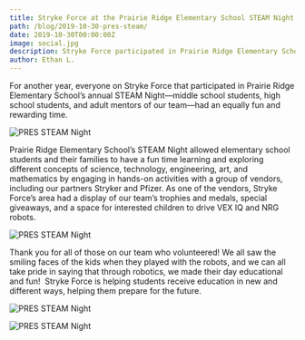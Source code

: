```yaml
---
title: Stryke Force at the Prairie Ridge Elementary School STEAM Night
path: /blog/2019-10-30-pres-steam/
date: 2019-10-30T00:00:00Z
image: social.jpg
description: Stryke Force participated in Prairie Ridge Elementary School’s 2019 STEAM Night
author: Ethan L.
---
```


For another year, everyone on Stryke Force that participated in Prairie Ridge Elementary School’s annual STEAM Night—middle school students, high school students, and adult mentors of our team—had an equally fun and rewarding time.

<!--more-->

![PRES STEAM Night](https://photos.smugmug.com/photos/i-BDr9jM9/0/270eeae0/M/i-BDr9jM9-M.jpg)

Prairie Ridge Elementary School’s STEAM Night allowed elementary school students and their families to have a fun time learning and exploring different concepts of science, technology, engineering, art, and mathematics by engaging in hands-on activities with a group of vendors, including our partners Stryker and Pfizer. As one of the vendors, Stryke Force’s area had a display of our team’s trophies and medals, special giveaways, and a space for interested children to drive VEX IQ and NRG robots.

![PRES STEAM Night](https://photos.smugmug.com/photos/i-k4Q4HhT/0/1144746c/M/i-k4Q4HhT-M.jpg)

Thank you for all of those on our team who volunteered! We all saw the smiling faces of the kids when they played with the robots, and we can all take pride in saying that through robotics, we made their day educational and fun! 
Stryke Force is helping students receive education in new and different ways, helping them prepare for the future.

![PRES STEAM Night](https://photos.smugmug.com/photos/i-BsQqcDf/0/2e5f737d/M/i-BsQqcDf-M.jpg)

<p></p>

![PRES STEAM Night](https://photos.smugmug.com/photos/i-KFtBrq7/0/636a4d0b/M/i-KFtBrq7-M.jpg)
